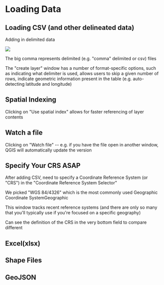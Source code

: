 # Loading Data

## Loading CSV (and other delineated data)

Adding in delimited data

![](C:\OSGIS\video\loadcsv.gif)

The big comma represents delimited (e.g. "comma" delimited or csv) files

The "create layer" window has a number of format-specific options, such as indicating what delimiter is used, allows users to skip a given number of rows, indicate geometric information present in the table (e.g. auto-detecting
latitude and longitude)

## Spatial Indexing
Clicking on "Use spatial index" allows for faster referencing of layer
contents

## Watch a file
Clicking on "Watch file" -- e.g. if you have the file open in another
window, QGIS will automatically update the version


## Specify Your CRS ASAP
After adding CSV, need to specify a Coordinate Reference System (or
"CRS") in the "Coordinate Reference System Selector"

We picked "WGS 84/4326" which is the most commonly used Geographic
Coordinate SystemGeographic

This window tracks recent reference systems (and there are only so many
that you'll typically use if you're focused on a specific geography)

Can see the definition of the CRS in the very bottom field to compare different

## Excel(xlsx)

## Shape Files

## GeoJSON
